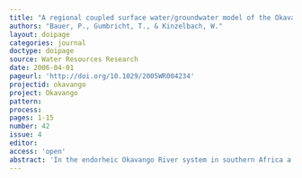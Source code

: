 ```yaml
---
title: "A regional coupled surface water/groundwater model of the Okavango Delta, Botswana"
authors: "Bauer, P., Gumbricht, T., & Kinzelbach, W."
layout: doipage
categories: journal
doctype: doipage
source: Water Resources Research
date: 2006-04-01
pageurl: 'http://doi.org/10.1029/2005WR004234'
projectid: okavango
project: Okavango
pattern:
process:
pages: 1-15
number: 42
issue: 4
editor:
access: 'open'
abstract: 'In the endorheic Okavango River system in southern Africa a balance between human and environmental water demands has to be achieved. The runoff generated in the humid tropical highlands of Angola flows through arid Namibia and Botswana before forming a large inland delta and eventually being consumed by evapotranspiration. With an approximate size of about 30,000 km2, the Okavango Delta is the worlds largest site protected under the convention on wetlands of international importance, signed in 1971 in Ramsar, Iran. The extended wetlands of the Okavango Delta, which sustain a rich ecology, spectacular wildlife, and a first‐class tourism infrastructure, depend on the combined effect of the highly seasonal runoff in the Okavango River and variable local climate. The annual fluctuations in the inflow are transformed into vast areas of seasonally inundated floodplains. Water abstraction and reservoir building in the upstream countries are expected to reduce and/or redistribute the available flows for the Okavango Delta ecosystem. To study the impacts of upstream and local interventions, a large‐scale (1 km2 grid), coupled surface water/groundwater model has been developed. It is composed of a surface water flow component based on the diffusive wave approximation of the Saint‐Venant equations, a groundwater component, and a relatively simple vadose zone component for calculating the net water exchange between land and atmosphere. The numerical scheme is based on the groundwater simulation software MODFLOW‐96. Since the primary model output is the spatiotemporal distribution of flooded areas and since hydrologic data on the large and inaccessible floodplains and tributaries are sparse and unreliable, the model was not calibrated with point hydrographs but with a time series of flooding patterns derived from satellite imagery (NOAA advanced very high resolution radiometer). Scenarios were designed to study major upstream and local interventions and their expected impacts in the Delta. The scenarios results can help decision makers strike a balance between environmental and human water demands in the basin.'
---
```

